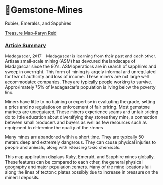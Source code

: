 #  :gem:Gemstone-Mines
Rubies, Emeralds, and Sapphires

[Treasure Map-Karyn Reid](https://github.com/reidka2909/Gemstone-Mines.git)

### [Article Summary](https://www.iied.org/sapphire-mines-become-forests) 
<p> Madagascar, 2017 - Madagascar is learning from their past and each other. Artisan small-scale mining (ASM) has devoured the landscape of Madagascar
since the 90's. ASM operations are in search of sapphires and sweep in overnight. This form of mining is largely informal and unregulated for fear 
of authority and loss of income. These miners are not large well accommodated companies. They are typically people working to survive. Approximately 
75% of Madagascar's population is living below the poverty line. </p>

<p> Miners have little to no training or expertise in evaluating the grade, setting a price and no regulation on enforcement of fair pricing. Most gemstone 
markets are unregulated. These miners experience scams and unfair pricing do to little education about diversifying they stones they mine, a connection between 
small producers and buyers as well as few resources such as equipment to determine the quality of the stones. </p>
  
<p> Many mines are abandoned within a short time. They are typically 50 meters deep and extremely dangerous. They can cause physical injuries to people and
 animals, along with releasing toxic chemicals.</p>

<p> This map application displays Ruby, Emerald, and Sapphire mines globally. These features can be compared to each other, the general physical geography and
 major population centers. Many of the mine locations fall along the lines of tectonic plates possibly due to increase in pressure on the mineral deposits.
</p>
